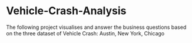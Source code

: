 # Vehicle-Crash-Analysis
The following project visualises and answer the business questions based on the three dataset of Vehicle Crash: Austin, New York, Chicago
